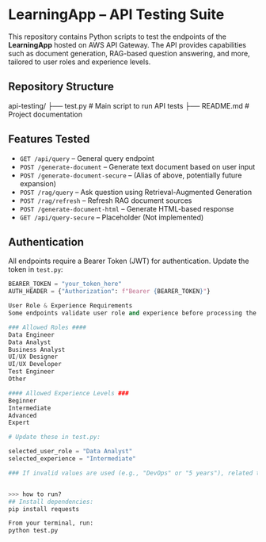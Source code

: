 # LearningApp – API Testing Suite

This repository contains Python scripts to test the endpoints of the **LearningApp** hosted on AWS API Gateway. The API provides capabilities such as document generation, RAG-based question answering, and more, tailored to user roles and experience levels.

## Repository Structure

api-testing/
├── test.py # Main script to run API tests
├── README.md # Project documentation

## Features Tested

- `GET /api/query` – General query endpoint
- `POST /generate-document` – Generate text document based on user input
- `POST /generate-document-secure` – (Alias of above, potentially future expansion)
- `POST /rag/query` – Ask question using Retrieval-Augmented Generation
- `POST /rag/refresh` – Refresh RAG document sources
- `POST /generate-document-html` – Generate HTML-based response
- `GET /api/query-secure` – Placeholder (Not implemented)


## Authentication

All endpoints require a Bearer Token (JWT) for authentication. Update the token in `test.py`:

```python
BEARER_TOKEN = "your_token_here"
AUTH_HEADER = {"Authorization": f"Bearer {BEARER_TOKEN}"}

User Role & Experience Requirements
Some endpoints validate user role and experience before processing the request.

### Allowed Roles ####
Data Engineer
Data Analyst
Business Analyst
UI/UX Designer
UI/UX Developer
Test Engineer
Other

#### Allowed Experience Levels ###
Beginner
Intermediate
Advanced
Expert

# Update these in test.py:

selected_user_role = "Data Analyst"
selected_experience = "Intermediate"

### If invalid values are used (e.g., "DevOps" or "5 years"), related tests will be skipped with a warning.


>>> how to run?
## Install dependencies:
pip install requests

From your terminal, run:
python test.py
